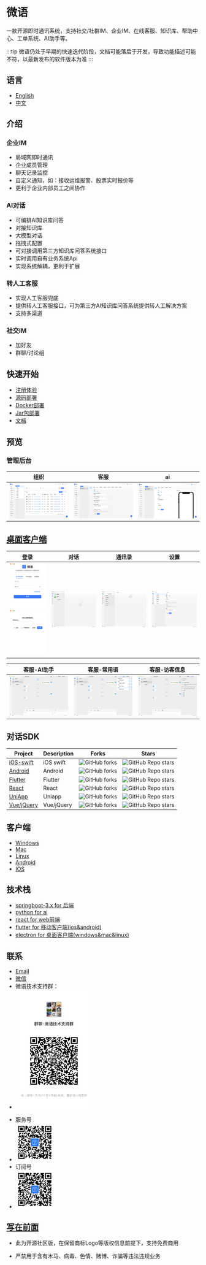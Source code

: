 <!--
 * @Author: jackning 270580156@qq.com
 * @Date: 2024-06-05 09:44:23
 * @LastEditors: jackning 270580156@qq.com
 * @LastEditTime: 2024-12-06 18:19:26
 * @Description: bytedesk.com https://github.com/Bytedesk/bytedesk
 *   Please be aware of the BSL license restrictions before installing Bytedesk IM – 
 *  selling, reselling, or hosting Bytedesk IM as a service is a breach of the terms and automatically terminates your rights under the license. 
 *  仅支持企业内部员工自用，严禁私自用于销售、二次销售或者部署SaaS方式销售 
 *  Business Source License 1.1: https://github.com/Bytedesk/bytedesk/blob/main/LICENSE 
 *  contact: 270580156@qq.com 
 *  联系：270580156@qq.com
 * Copyright (c) 2024 by bytedesk.com, All Rights Reserved. 
-->
# 微语

一款开源即时通讯系统，支持社交/社群IM、企业IM、在线客服、知识库、帮助中心、工单系统、AI助手等。
<!-- 一款聊天软件 -->
<!-- 可编排AI知识库问答 + 对接自有业务系统 + 转人工客服。 -->
<!-- 不仅仅是一款 **企业IM** -->
<!-- 致力于实现企业管理软件一站式解决方案。 -->

:::tip
微语仍处于早期的快速迭代阶段，文档可能落后于开发，导致功能描述可能不符，以最新发布的软件版本为准
:::

## 语言

- [English](./README.md)
- [中文](./README.zh.md)

## 介绍

### 企业IM

- 局域网即时通讯
- 企业成员管理
- 聊天记录监控
- 自定义通知，如：接收运维报警、股票实时报价等
- 更利于企业内部员工之间协作

### AI对话

- 可编排AI知识库问答
- 对接知识库
- 大模型对话
- 拖拽式配置
- 可对接调用第三方知识库问答系统接口
- 实时调用自有业务系统Api
- 实现系统解耦，更利于扩展

### 转人工客服

- 实现人工客服兜底
- 提供转人工客服接口，可为第三方AI知识库问答系统提供转人工解决方案
- 支持多渠道

### 社交IM

- 加好友
- 群聊/讨论组

<!-- ### 企业/团队IM

- 多层组织架构
- 角色管理
- 权限管理
- 聊天记录管理
- 同事对话
- 群组/讨论组 -->

<!-- ### AI助手

- 大模型对话LLM
- 知识库对话RAG
- 更适合团队使用，一人配置，多人使用。 -->

<!-- ### 在线客服：跟客户聊

- 支持多渠道：
  - 平台渠道：Web/H5/React/Android/iOS/Uniapp/Flutter、
  - 社交渠道：微信公众号/小程序/企业微信/小红书/抖音/快手/百度/微博/知乎、
  - 电商渠道：淘宝/天猫/京东/千牛/抖店
  - 海外渠道：Facebook/Instagram//Whatsapp/Line
- 多种路由策略、
- 详细考核指标
- 坐席工作台、
- 工单系统、
- 坐席管理、
- 数据看板、
- 人工知识库、
- 技能组管理、
- 实时监控、
- 公告、
- 敏感词、
- CRM、
- 报表功能， -->

## 快速开始

- [注册体验](https://www.weiyuai.cn/admin/)
- [源码部署](https://www.weiyuai.cn/docs/zh-CN/docs/deploy/source)
- [Docker部署](https://www.weiyuai.cn/docs/zh-CN/docs/deploy/docker)
- [Jar包部署](https://www.weiyuai.cn/docs/zh-CN/docs/deploy/jar)
- [文档](https://www.weiyuai.cn/docs/zh-CN/)

## 预览

### 管理后台

| 组织 | 客服 | ai |
| :----------: | :----------: | :----------: |
| <img src="./images/admin/team.png" width="250"> | <img src="./images/admin/service.png" width="250"> | <img src="./images/admin/ai.png" width="250"> |

## [桌面客户端](https://github.com/Bytedesk/bytedesk-desktop)

| 登录 | 对话 | 通讯录 | 设置 |
| :----------: | :----------: | :----------: | :----------: |
| <img src="./images/pc/login2.png" width="100"><img src="./images/pc/switch.png" width="100"> | <img src="./images/pc/chat.png" width="250"> | <img src="./images/pc/contact.png" width="250"> | <img src="./images/pc/setting.png" width="250"> |

| 客服-AI助手 | 客服-常用语 | 客服-访客信息 |
| :----------: | :----------: | :----------: |
| <img src="./images/pc/chat-ai.png" width="250">| <img src="./images/pc/chat-cs.png" width="250"> | <img src="./images/pc/chat-userinfo.png" width="250"> |

<!-- ## [移动客户端](https://github.com/Bytedesk/bytedesk-mobile)

- [gitee](https://gitee.com/270580156/bytedesk-mobile)
- [github](https://github.com/Bytedesk/bytedesk-mobile) -->

<!-- ## [网页版](https://github.com/bytedesk/bytedesk-react)

 [gitee](https://gitee.com/270580156/bytedesk-react)
- [github](https://github.com/Bytedesk/bytedesk-react) -->

<!-- | 自定义按钮颜色 |  按钮放在窗口左下角 | 自定义按钮边距 | 自定义聊天窗口边距 |
| :----------: | :----------: | :----------:  | :----------: |
| <img src="./images/visitor-web/button-color.png" width="250"> | <img src="./images/visitor-web/button-left.png" width="250"> | <img src="./images/visitor-web/button-margin.png" width="250"> | <img src="./images/visitor-web/iframe-margin.png" width="250"> |

| 自定义聊天窗口宽度 |  全屏聊天窗口 | iframe聊天窗口 | 嵌入式聊天窗口 |
| :----------: | :----------: | :----------:  | :----------: |
| <img src="./images/visitor-web/iframe-width.png" width="250"> | <img src="./images/visitor-web/chat-full.png" width="250"> | <img src="./images/visitor-web/chat-iframe.png" width="250"> | <img src="./images/visitor-web/chat-embed.png" width="250"> | -->

## 对话SDK

| Project     | Description           | Forks          | Stars             |
|-------------|-----------------------|----------------|-------------------|
| [iOS-swift](https://github.com/bytedesk/bytedesk-swift) | iOS swift  | ![GitHub forks](https://img.shields.io/github/forks/bytedesk/bytedesk-swift) | ![GitHub Repo stars](https://img.shields.io/github/stars/Bytedesk/bytedesk-swift)                 |
| [Android](https://github.com/bytedesk/bytedesk-android) | Android | ![GitHub forks](https://img.shields.io/github/forks/bytedesk/bytedesk-android) | ![GitHub Repo stars](https://img.shields.io/github/stars/bytedesk/bytedesk-android)  |
| [Flutter](https://github.com/bytedesk/bytedesk-flutter) | Flutter | ![GitHub forks](https://img.shields.io/github/forks/bytedesk/bytedesk-flutter)| ![GitHub Repo stars](https://img.shields.io/github/stars/bytedesk/bytedesk-flutter) |
| [React](https://github.com/bytedesk/bytedesk-react) | React | ![GitHub forks](https://img.shields.io/github/forks/bytedesk/bytedesk-react) | ![GitHub Repo stars](https://img.shields.io/github/stars/bytedesk/bytedesk-react) |
| [UniApp](https://github.com/bytedesk/bytedesk-uniapp) | Uniapp | ![GitHub forks](https://img.shields.io/github/forks/bytedesk/bytedesk-uniapp) | ![GitHub Repo stars](https://img.shields.io/github/stars/bytedesk/bytedesk-uniapp) |
| [Vue/jQuery](https://github.com/bytedesk/bytedesk-web) | Vue/jQuery | ![GitHub forks](https://img.shields.io/github/forks/bytedesk/bytedesk-web) | ![GitHub Repo stars](https://img.shields.io/github/stars/bytedesk/bytedesk-web) |

## 客户端

- [Windows](https://www.weiyuai.cn/download.html)
- [Mac](https://www.weiyuai.cn/download.html)
- [Linux](https://www.weiyuai.cn/download.html)
- [Android](https://www.weiyuai.cn/download.html)
- [IOS](https://www.weiyuai.cn/download.html)

## 技术栈

<!-- - [sofaboot](https://github.com/sofastack/sofa-boot/blob/master/README_ZH.md) for im server 基于金融级云原生架构-->
- [springboot-3.x for 后端](https://github.com/Bytedesk/bytedesk)
- [python for ai](https://github.com/Bytedesk/bytedesk-ai)
- [react for web前端](https://github.com/Bytedesk/bytedesk-react)
- [flutter for 移动客户端(ios&android)](https://github.com/Bytedesk/bytedesk-mobile)
- [electron for 桌面客户端(windows&mac&linux)](https://github.com/Bytedesk/bytedesk-desktop)

## 联系

- [Email](mailto:270580156@qq.com)
- [微信](./images/wechat.png)
- 微语技术支持群：
- <img src="./images/wechat_group.jpg" width="200">
<!-- - 如群二维码过期，请添加微信，备注: 微语 -->
<!-- - <img src="./images/wechat.png" width="100"> -->
- 服务号
- <img src="./images/wechat_mp.jpg" width="100">
- 订阅号
- <img src="./images/wechatai_mp.jpg" width="100">

## [写在前面](https://www.weiyuai.cn/)

<!-- - 在保留原有商标logo等信息前提下，支持免费商用。如需移除，需要获得授权 -->
<!-- - 仅支持企业内部员工自用，销售、二次销售或者部署SaaS方式销售需要获得授权。 -->
<!-- - 代理合作：您负责销售，我方负责售后，维护等，五五分成。联系[微信](./images/wechat.png) -->
<!-- - 此软件可能存在bug或不完善的地方，如造成损失，需自行负责 -->
- 此为开源社区版，在保留商标Logo等版权信息前提下，支持免费商用
<!-- - 请联系[微信](./images/wechat.png) -->
- 严禁用于含有木马、病毒、色情、赌博、诈骗等违法违规业务
